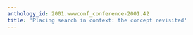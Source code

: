 ```yaml
---
anthology_id: 2001.wwwconf_conference-2001.42
title: 'Placing search in context: the concept revisited'
---
```

